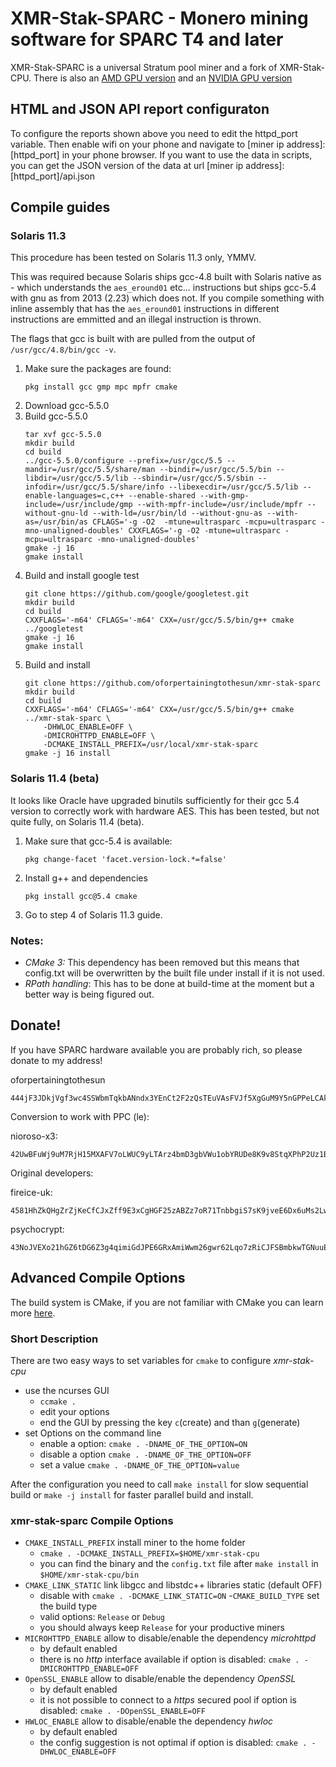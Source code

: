# XMR-Stak-SPARC - Monero mining software for SPARC T4 and later

XMR-Stak-SPARC is a universal Stratum pool miner and a fork of XMR-Stak-CPU. There is also an [AMD GPU version](https://github.com/fireice-uk/xmr-stak-amd) and an [NVIDIA GPU version](https://github.com/fireice-uk/xmr-stak-nvidia)

## HTML and JSON API report configuraton

To configure the reports shown above you need to edit the httpd_port variable. Then enable wifi on your phone and navigate to [miner ip address]:[httpd_port] in your phone browser. If you want to use the data in scripts, you can get the JSON version of the data at url [miner ip address]:[httpd_port]/api.json

## Compile guides

### Solaris 11.3

This procedure has been tested on Solaris 11.3 only, YMMV.

This was required because Solaris ships gcc-4.8 built with Solaris native as - which understands the `aes_eround01` etc... instructions but ships gcc-5.4 with gnu as from 2013 (2.23) which does not. If you compile something with inline assembly that has the `aes_eround01` instructions in different instructions are emmitted and an illegal instruction is thrown.

The flags that gcc is built with are pulled from the output of `/usr/gcc/4.8/bin/gcc -v`.

1. Make sure the packages are found:
   ```
   pkg install gcc gmp mpc mpfr cmake
   ```
2. Download gcc-5.5.0
3. Build gcc-5.5.0
   ```
   tar xvf gcc-5.5.0
   mkdir build
   cd build
   ../gcc-5.5.0/configure --prefix=/usr/gcc/5.5 --mandir=/usr/gcc/5.5/share/man --bindir=/usr/gcc/5.5/bin --libdir=/usr/gcc/5.5/lib --sbindir=/usr/gcc/5.5/sbin --infodir=/usr/gcc/5.5/share/info --libexecdir=/usr/gcc/5.5/lib --enable-languages=c,c++ --enable-shared --with-gmp-include=/usr/include/gmp --with-mpfr-include=/usr/include/mpfr --without-gnu-ld --with-ld=/usr/bin/ld --without-gnu-as --with-as=/usr/bin/as CFLAGS='-g -O2  -mtune=ultrasparc -mcpu=ultrasparc -mno-unaligned-doubles' CXXFLAGS='-g -O2 -mtune=ultrasparc -mcpu=ultrasparc -mno-unaligned-doubles'
   gmake -j 16
   gmake install
   ```
4. Build and install google test
   ```
   git clone https://github.com/google/googletest.git
   mkdir build
   cd build
   CXXFLAGS='-m64' CFLAGS='-m64' CXX=/usr/gcc/5.5/bin/g++ cmake ../googletest
   gmake -j 16
   gmake install
   ```
5. Build and install
   ```
   git clone https://github.com/oforpertainingtothesun/xmr-stak-sparc
   mkdir build
   cd build
   CXXFLAGS='-m64' CFLAGS='-m64' CXX=/usr/gcc/5.5/bin/g++ cmake ../xmr-stak-sparc \
       -DHWLOC_ENABLE=OFF \
       -DMICROHTTPD_ENABLE=OFF \
       -DCMAKE_INSTALL_PREFIX=/usr/local/xmr-stak-sparc
   gmake -j 16 install
   ```

### Solaris 11.4 (beta)

It looks like Oracle have upgraded binutils sufficiently for their gcc 5.4 version to correctly work with hardware AES. This has been tested, but not quite fully, on Solaris 11.4 (beta).

1. Make sure that gcc-5.4 is available:
   ```
   pkg change-facet 'facet.version-lock.*=false'
   ```
2. Install g++ and dependencies
   ```
   pkg install gcc@5.4 cmake
   ```
3. Go to step 4 of Solaris 11.3 guide.

### Notes:

* *CMake 3:* This dependency has been removed but this means that config.txt will be overwritten by the built file under install if it is not used.
* *RPath handling*: This has to be done at build-time at the moment but a better way is being figured out.

## Donate!

If you have SPARC hardware available you are probably rich, so please donate to my address!

oforpertainingtothesun
```
444jF3JDkjVgf3wc4SSWbmTqkbANndx3YEnCt2F2zQsTEuVAsFVJf5XgGuM9Y5nGPPeLCAk8WG7tdTSkGwYxTfwWJaXej5g
```

Conversion to work with PPC (le):

nioroso-x3:
```
42UwBFuWj9uM7RjH15MXAFV7oLWUC9yLTArz4bmD3gbVWu1obYRUDe8K9v8StqXPhP2Uz1BJZgDQTUVhvT1cHFMBHA6aPg2
```

Original developers:

fireice-uk:
```
4581HhZkQHgZrZjKeCfCJxZff9E3xCgHGF25zABZz7oR71TnbbgiS7sK9jveE6Dx6uMs2LwszDuvQJgRZQotdpHt1fTdDhk
```

psychocrypt:
```
43NoJVEXo21hGZ6tDG6Z3g4qimiGdJPE6GRxAmiWwm26gwr62Lqo7zRiCJFSBmbkwTGNuuES9ES5TgaVHceuYc4Y75txCTU
```

## Advanced Compile Options

The build system is CMake, if you are not familiar with CMake you can learn more [here](https://cmake.org/runningcmake/).

### Short Description

There are two easy ways to set variables for `cmake` to configure *xmr-stak-cpu*
- use the ncurses GUI
  - `ccmake .`
  - edit your options
  - end the GUI by pressing the key `c`(create) and than `g`(generate)
- set Options on the command line
  - enable a option: `cmake . -DNAME_OF_THE_OPTION=ON`
  - disable a option `cmake . -DNAME_OF_THE_OPTION=OFF`
  - set a value `cmake . -DNAME_OF_THE_OPTION=value`

After the configuration you need to call
`make install` for slow sequential build
or
`make -j install` for faster parallel build
and install.

### xmr-stak-sparc Compile Options
- `CMAKE_INSTALL_PREFIX` install miner to the home folder
  - `cmake . -DCMAKE_INSTALL_PREFIX=$HOME/xmr-stak-cpu`
  - you can find the binary and the `config.txt` file after `make install` in `$HOME/xmr-stak-cpu/bin`
- `CMAKE_LINK_STATIC` link libgcc and libstdc++ libraries static (default OFF)
  - disable with `cmake . -DCMAKE_LINK_STATIC=ON`
-`CMAKE_BUILD_TYPE` set the build type
  - valid options: `Release` or `Debug`
  - you should always keep `Release` for your productive miners
- `MICROHTTPD_ENABLE` allow to disable/enable the dependency *microhttpd*
  - by default enabled
  - there is no *http* interface available if option is disabled: `cmake . -DMICROHTTPD_ENABLE=OFF`
- `OpenSSL_ENABLE` allow to disable/enable the dependency *OpenSSL*
  - by default enabled
  - it is not possible to connect to a *https* secured pool if option is disabled: `cmake . -DOpenSSL_ENABLE=OFF`
- `HWLOC_ENABLE` allow to disable/enable the dependency *hwloc*
  - by default enabled
  - the config suggestion is not optimal if option is disabled: `cmake . -DHWLOC_ENABLE=OFF`

